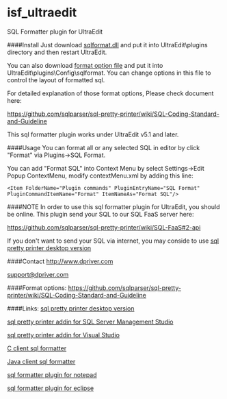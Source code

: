 isf_ultraedit
=============

SQL Formatter plugin for UltraEdit


####Install
Just download [sqlformat.dll](https://github.com/sqlparser/isf_notepad/blob/master/bin/sqlFormat.dll?raw=true)
and put it into UltraEdit\plugins directory and then restart UltraEdit.

You can also download [format option file](https://github.com/sqlparser/isf_notepad/blob/master/bin/Config/sqlformat/fo.json)
and put it into UltraEdit\plugins\Config\sqlformat\.  You can change options in this file to control the layout of formatted sql.

For detailed explanation of those format options, Please check document here:

https://github.com/sqlparser/sql-pretty-printer/wiki/SQL-Coding-Standard-and-Guideline

This sql formatter plugin works under UltraEdit v5.1 and later.

####Usage
You can format all or any selected SQL in editor by click "Format" via Plugins->SQL Format.

You can add "Format SQL" into Context Menu by select Settings->Edit Popup ContextMenu,
modify contextMenu.xml by adding this line:

```
<Item FolderName="Plugin commands" PluginEntryName="SQL Format" PluginCommandItemName="Format" ItemNameAs="Format SQL"/>
```

####NOTE
In order to use this sql formatter plugin for UltraEdit, you should be online.
This plugin send your SQL to our SQL FaaS server here:

https://github.com/sqlparser/sql-pretty-printer/wiki/SQL-FaaS#2-api

If you don't want to send your SQL via internet, you may conside to use 
[sql pretty printer desktop version](http://www.dpriver.com/?ref=github_isf_notepadd)


####Contact
http://www.dpriver.com

support@dpriver.com



####Format options:
https://github.com/sqlparser/sql-pretty-printer/wiki/SQL-Coding-Standard-and-Guideline

####Links:
[sql pretty printer desktop version](http://www.dpriver.com/products/sqlpp/desktop_index.php)

[sql pretty printer addin for SQL Server Management Studio](http://www.dpriver.com/products/sqlpp/ssms_index.php)

[sql pretty printer addin for Visual Studio](http://www.dpriver.com/products/sqlpp/vs_index.php)

[C client sql formatter](https://github.com/sqlparser/isf_c_client)

[Java client sql formatter](https://github.com/sqlparser/isf_java_client)

[sql formatter plugin for notepad](https://github.com/sqlparser/isf_notepad)

[sql formatter plugin for eclipse](https://github.com/sqlparser/isf_eclipse)
